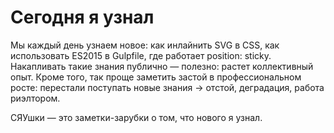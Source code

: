 # Сегодня я узнал

Мы каждый день узнаем новое: как инлайнить SVG в CSS, как использовать ES2015 в Gulpfile, где работает position: sticky. Накапливать такие знания публично — полезно: растет коллективный опыт. Кроме того, так проще заметить застой в профессиональном росте: перестали поступать новые знания → отстой, деградация, работа риэлтором.

СЯУшки — это заметки-зарубки о том, что нового я узнал.
